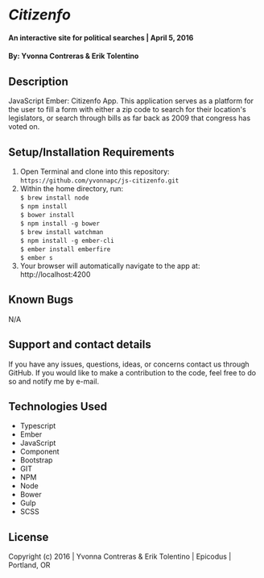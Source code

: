 # _Citizenfo_

#### An interactive site for political searches  | April 5, 2016

#### By: Yvonna Contreras & Erik Tolentino

## Description

JavaScript Ember: Citizenfo App. This application serves as a platform for the user to fill a form with either a zip code to search for their location's legislators, or search through bills as far back as 2009 that congress has voted on. 

## Setup/Installation Requirements

1. Open Terminal and clone into this repository: ```https://github.com/yvonnapc/js-citizenfo.git```
2. Within the home directory, run:<br>
       ```$ brew install node ```<br>
       ```$ npm install ```<br>
       ```$ bower install ```<br>
       ```$ npm install -g bower ```<br>
       ```$ brew install watchman ```<br>
       ```$ npm install -g ember-cli ```<br>
       ```$ ember install emberfire ```<br>
       ```$ ember s ```<br>
3. Your browser will automatically navigate to the app at: http://localhost:4200

## Known Bugs

N/A

## Support and contact details

If you have any issues, questions, ideas, or concerns contact us through GitHub. If you would like to make a contribution to the code, feel free to do so and notify me by e-mail.

## Technologies Used

* Typescript
* Ember
* JavaScript
* Component
* Bootstrap
* GIT
* NPM
* Node
* Bower
* Gulp
* SCSS

## License

Copyright (c) 2016  |  Yvonna Contreras & Erik Tolentino  |  Epicodus  |  Portland, OR
